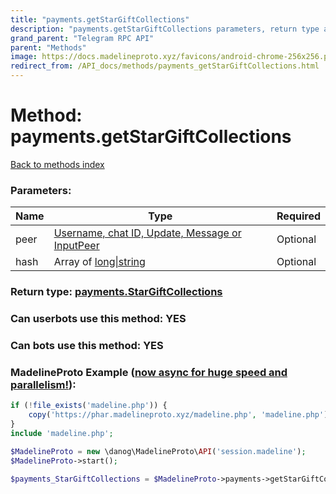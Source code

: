 ```yaml
---
title: "payments.getStarGiftCollections"
description: "payments.getStarGiftCollections parameters, return type and example"
grand_parent: "Telegram RPC API"
parent: "Methods"
image: https://docs.madelineproto.xyz/favicons/android-chrome-256x256.png
redirect_from: /API_docs/methods/payments_getStarGiftCollections.html
---
```

# Method: payments.getStarGiftCollections
[Back to methods index](index.html)



### Parameters:

| Name     |    Type       | Required |
|----------|---------------|----------|
|peer|[Username, chat ID, Update, Message or InputPeer](/API_docs/types/InputPeer.html) | Optional|
|hash|Array of [long\|string](/API_docs/types/long\|string.html) | Optional|


### Return type: [payments.StarGiftCollections](/API_docs/types/payments.StarGiftCollections.html)

### Can userbots use this method: **YES**

### Can bots use this method: **YES**


### MadelineProto Example ([now async for huge speed and parallelism!](https://docs.madelineproto.xyz/docs/ASYNC.html)):


```php
if (!file_exists('madeline.php')) {
    copy('https://phar.madelineproto.xyz/madeline.php', 'madeline.php');
}
include 'madeline.php';

$MadelineProto = new \danog\MadelineProto\API('session.madeline');
$MadelineProto->start();

$payments_StarGiftCollections = $MadelineProto->payments->getStarGiftCollections(peer: $InputPeer, hash: [$long\|string, $long\|string], );
```

